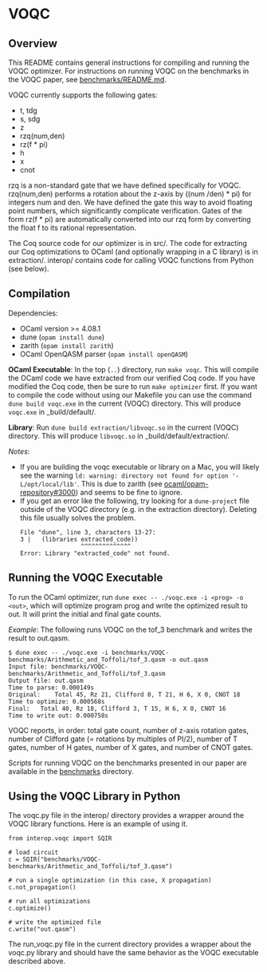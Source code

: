 # VOQC

## Overview

This README contains general instructions for compiling and running the VOQC optimizer. For instructions on running VOQC on the benchmarks in the VOQC paper, see [benchmarks/README.md](benchmarks/README.md).

VOQC currently supports the following gates:
* t, tdg
* s, sdg
* z
* rzq(num,den)
* rz(f * pi)
* h
* x
* cnot

rzq is a non-standard gate that we have defined specifically for VOQC. rzq(num,den) performs a rotation about the z-axis by ((num /den) * pi) for integers num and den. We have defined the gate this way to avoid floating point numbers, which significantly complicate verification. Gates of the form rz(f * pi) are automatically converted into our rzq form by converting the float f to its rational representation.

The Coq source code for our optimizer is in src/. The code for extracting our Coq optimizations to OCaml (and optionally wrapping in a C library) is in extraction/. interop/ contains code for calling VOQC functions from Python (see below).

## Compilation

Dependencies:
  * OCaml version >= 4.08.1 
  * dune (`opam install dune`)
  * zarith (`opam install zarith`)
  * OCaml OpenQASM parser (`opam install openQASM`)

**OCaml Executable**: In the top (`..`) directory, run `make voqc`. This will compile the OCaml code we have extracted from our verified Coq code. If you have modified the Coq code, then be sure to run `make optimizer` first. If you want to compile the code without using our Makefile you can use the command `dune build voqc.exe` in the current (VOQC) directory. This will produce `voqc.exe` in _build/default/.

**Library**: Run `dune build extraction/libvoqc.so` in the current (VOQC) directory. This will produce `libvoqc.so` in _build/default/extraction/.

*Notes*: 
* If you are building the voqc executable or library on a Mac, you will likely see the warning `ld: warning: directory not found for option '-L/opt/local/lib'`. This is due to zarith (see [ocaml/opam-repository#3000](https://github.com/ocaml/opam-repository/issues/3000)) and seems to be fine to ignore.
* If you get an error like the following, try looking for a `dune-project` file outside of the VOQC directory (e.g. in the extraction directory). Deleting this file usually solves the problem.
  ```
  File "dune", line 3, characters 13-27:
  3 |   (libraries extracted_code))
                   ^^^^^^^^^^^^^^
  Error: Library "extracted_code" not found.
  ```

## Running the VOQC Executable

To run the OCaml optimizer, run `dune exec -- ./voqc.exe -i <prog> -o <out>`, which will optimize program prog and write the optimized result to out. It will print the initial and final gate counts.

*Example*: The following runs VOQC on the tof_3 benchmark and writes the result to out.qasm.
```
$ dune exec -- ./voqc.exe -i benchmarks/VOQC-benchmarks/Arithmetic_and_Toffoli/tof_3.qasm -o out.qasm 
Input file: benchmarks/VOQC-benchmarks/Arithmetic_and_Toffoli/tof_3.qasm
Output file: out.qasm
Time to parse: 0.000149s
Original:	 Total 45, Rz 21, Clifford 0, T 21, H 6, X 0, CNOT 18
Time to optimize: 0.000568s
Final:	 Total 40, Rz 18, Clifford 3, T 15, H 6, X 0, CNOT 16
Time to write out: 0.000758s
```
VOQC reports, in order: total gate count, number of z-axis rotation gates, number of Clifford gate (= rotations by multiples of PI/2), number of T gates, number of H gates, number of X gates, and number of CNOT gates.

Scripts for running VOQC on the benchmarks presented in our paper are available in the [benchmarks](benchmarks) directory.

## Using the VOQC Library in Python

The voqc.py file in the interop/ directory provides a wrapper around the VOQC library functions. Here is an example of using it.

```
from interop.voqc import SQIR

# load circuit
c = SQIR("benchmarks/VOQC-benchmarks/Arithmetic_and_Toffoli/tof_3.qasm")

# run a single optimization (in this case, X propagation)
c.not_propagation()

# run all optimizations
c.optimize()

# write the optimized file
c.write("out.qasm")
```

The run_voqc.py file in the current directory provides a wrapper about the voqc.py library and should have the same behavior as the VOQC executable described above.

